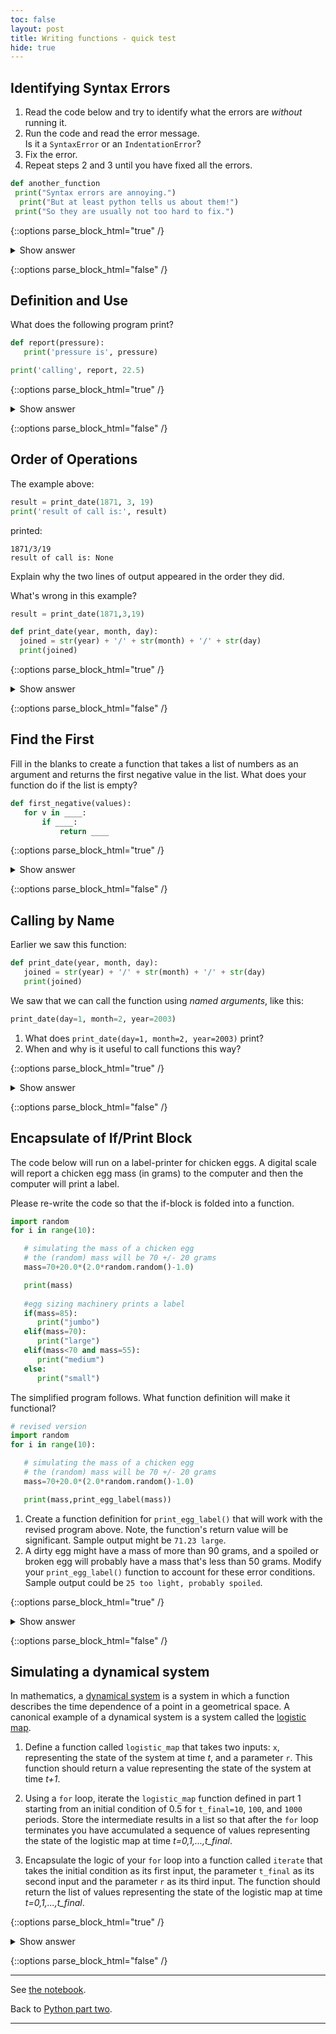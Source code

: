 ```yaml
---
toc: false
layout: post
title: Writing functions - quick test
hide: true
---
```


## Identifying Syntax Errors

1. Read the code below and try to identify what the errors are
  *without* running it.  
2. Run the code and read the error message.  
  Is it a `SyntaxError` or an `IndentationError`?  
3. Fix the error.  
4. Repeat steps 2 and 3 until you have fixed all the errors.  

~~~python
def another_function
 print("Syntax errors are annoying.")
  print("But at least python tells us about them!")
 print("So they are usually not too hard to fix.")
~~~

{::options parse_block_html="true" /}
<details>
  <summary markdown="span">Show answer</summary>

~~~python
def another_function():
  print("Syntax errors are annoying.")
  print("But at least Python tells us about them!")
  print("So they are usually not too hard to fix.")
~~~

</details>

{::options parse_block_html="false" /}

## Definition and Use

What does the following program print?

~~~python
def report(pressure):
   print('pressure is', pressure)

print('calling', report, 22.5)
~~~

{::options parse_block_html="true" /}
<details>
  <summary markdown="span">Show answer</summary>

~~~output
calling <function report at 0x7fd128ff1bf8 22.5
~~~ 

A function call always needs parenthesis, otherwise you get memory address of the function object. So, if we wanted to call the function named report, and give it the value 22.5 to report on, we could have our function call as follows

~~~python
print("calling")
report(22.5)
~~~

</details>

{::options parse_block_html="false" /}


## Order of Operations

The example above:

~~~python
result = print_date(1871, 3, 19)
print('result of call is:', result)
~~~

printed:

~~~output
1871/3/19
result of call is: None
~~~

Explain why the two lines of output appeared in the order they did.

What's wrong in this example?

~~~python
result = print_date(1871,3,19)

def print_date(year, month, day):
  joined = str(year) + '/' + str(month) + '/' + str(day)
  print(joined)
~~~

{::options parse_block_html="true" /}
<details>
  <summary markdown="span">Show answer</summary>

1. The first line of output (`1871/3/19`) is from the print function inside `print_date()`, while the second line
is from the print function below the function call. All of the code inside `print_date()` is executed first, and
the program then "leaves" the function and executes the rest of the code.   
2. The problem with the example is that the function is defined *after* the call to the function is made. Python
therefore doesn't understand the function call.

</details>

{::options parse_block_html="false" /}

## Find the First

Fill in the blanks to create a function that takes a list of numbers as an argument
and returns the first negative value in the list.
What does your function do if the list is empty?

~~~python
def first_negative(values):
   for v in ____:
       if ____:
           return ____
~~~

{::options parse_block_html="true" /}
<details>
  <summary markdown="span">Show answer</summary>

~~~python
def first_negative(values):
    for v in values:
        if v<0:
            return v
~~~

If an empty list is passed to this function, it returns `None`:

~~~python
my_list = []
print(first_negative(my_list)
~~~

~~~output
None
~~~

</details>

{::options parse_block_html="false" /}

## Calling by Name

Earlier we saw this function:

~~~python
def print_date(year, month, day):
   joined = str(year) + '/' + str(month) + '/' + str(day)
   print(joined)
~~~
We saw that we can call the function using *named arguments*, like this:
~~~python
print_date(day=1, month=2, year=2003)
~~~

1.  What does `print_date(day=1, month=2, year=2003)` print?
2.  When and why is it useful to call functions this way?

{::options parse_block_html="true" /}
<details>
  <summary markdown="span">Show answer</summary>

1. `2003/2/1`
2. Using named arguments can make code more readable since one can see from the function call what name the different arguments 
have inside the function. It can also reduce the chances of passing arguments in the wrong order, since by using named arguments 
the order doesn't matter.

</details>

{::options parse_block_html="false" /}

## Encapsulate of If/Print Block

The code below will run on a label-printer for chicken eggs.  A digital scale will report a chicken egg mass (in grams) to the computer and then the computer will print a label.  

Please re-write the code so that the if-block is folded into a function.

~~~python
import random
for i in range(10):

   # simulating the mass of a chicken egg
   # the (random) mass will be 70 +/- 20 grams
   mass=70+20.0*(2.0*random.random()-1.0)

   print(mass)
  
   #egg sizing machinery prints a label
   if(mass=85):
      print("jumbo")
   elif(mass=70):
      print("large")
   elif(mass<70 and mass=55):
      print("medium")
   else:
      print("small")
~~~

The simplified program  follows.  What function definition will make it functional?

~~~python
# revised version
import random
for i in range(10):

   # simulating the mass of a chicken egg
   # the (random) mass will be 70 +/- 20 grams
   mass=70+20.0*(2.0*random.random()-1.0)

   print(mass,print_egg_label(mass))    

~~~

1. Create a function definition for `print_egg_label()` that will work with the revised program above.  Note, the function's return value will be significant. Sample output might be `71.23 large`.
2.  A dirty egg might have a mass of more than 90 grams, and a spoiled or broken egg will probably have a mass that's less than 50 grams.  Modify your `print_egg_label()` function to account for these error conditions. Sample output could be `25 too light, probably spoiled`.

{::options parse_block_html="true" /}
<details>
  <summary markdown="span">Show answer</summary>

~~~python
def print_egg_label(mass):
    #egg sizing machinery prints a label
    if(mass=90):
        return("warning: egg might be dirty")
    elif(mass=85):
        return("jumbo")
    elif(mass=70):
        return("large")
    elif(mass<70 and mass=55):
        return("medium")
    elif(mass<50):
        return("too light, probably spoiled")
    else:
        return("small")
~~~

</details>

{::options parse_block_html="false" /}


## Simulating a dynamical system

In mathematics, a [dynamical system](https://en.wikipedia.org/wiki/Dynamical_system) is a system in which a function describes the time dependence of a point in a geometrical space.  A canonical example of a dynamical system is a system called the [logistic map](https://en.wikipedia.org/wiki/Logistic_map).


1. Define a function called `logistic_map` that takes two inputs: `x`, representing the state of the system at time _t_, and a parameter `r`. This function should return a value representing the state of the system at time _t+1_.

2. Using a `for` loop, iterate the `logistic_map` function defined in part 1 starting from an initial condition of 0.5 for `t_final=10`, `100`, and `1000` periods. Store the intermediate results in a list so that after the `for` loop terminates you have accumulated a sequence of values representing the state of the logistic map at time _t=0,1,...,t_final_.

3. Encapsulate the logic of your `for` loop into a function called `iterate` that takes the initial condition as its first input, the parameter `t_final` as its second input and the parameter `r` as its third input. The function should return the list of values representing the state of the logistic map at time _t=0,1,...,t_final_.


{::options parse_block_html="true" /}
<details>
  <summary markdown="span">Show answer</summary>

1.

~~~python
def logistic_map(x, r):
    return r * x * (1 - x)
~~~


2.

~~~python
initial_condition = 0.5
t_final = 10
r = 1.0
trajectory = [initial_condition]
for t in range(1, t_final):
    trajectory[t] = logistic_map(trajectory[t-1], r)
~~~


3.

~~~python
def iterate(initial_condition, t_final, r):
    trajectory = [initial_condition]
    for t in range(1, t_final):
        trajectory[t] = logistic_map(trajectory[t-1], r)
    return trajectorys
~~~

</details>

{::options parse_block_html="false" /}

---

See [the notebook](https://nu-cem.github.io/CompPhys/2021/08/02/Writing-Functions.html).

Back to [Python part two](https://nu-cem.github.io/CompPhys/2021/08/02/Python_basics_two.html).

---